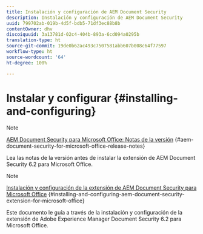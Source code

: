 ```yaml
---
title: Instalación y configuración de AEM Document Security
description: Instalación y configuración de AEM Document Security
uuid: 799702ab-019b-4d5f-bdb5-71df3ec88b8b
contentOwner: dhv
discoiquuid: 3a13781d-02c4-404b-893a-6cd094a0295b
translation-type: ht
source-git-commit: 19de0b62ac493c7507581abb607b008c64f77597
workflow-type: ht
source-wordcount: '64'
ht-degree: 100%

---
```



# Instalar y configurar {#installing-and-configuring}

>[!NOTE]
>
>[AEM Document Security para Microsoft Office: Notas de la versión](../document-security-extension-release-notes.md) {#aem-document-security-for-microsoft-office-release-notes}
>
>Lea las notas de la versión antes de instalar la extensión de AEM Document Security 6.2 para Microsoft Office.

>[!NOTE]
>
>[Instalación y configuración de la extensión de AEM Document Security para Microsoft Office](../installing-configuring-aemdsext.md) {#installing-and-configuring-aem-document-security-extension-for-microsoft-office}
>
>Este documento le guía a través de la instalación y configuración de la extensión de Adobe Experience Manager Document Security 6.2 para Microsoft Office.

